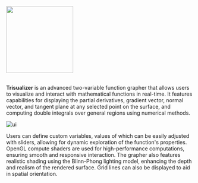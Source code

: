 <img src="https://github.com/user-attachments/assets/0ec19ded-d4a9-43e5-900d-3fe81c879c5d" height="180px" />

<br>
<br>

**Trisualizer** is an advanced two-variable function grapher that allows users to visualize and interact with mathematical functions in real-time. It features capabilities for displaying the partial derivatives, gradient vector, normal vector, and tangent plane at any selected point on the surface, and computing double integrals over general regions using numerical methods.

![ui](https://github.com/user-attachments/assets/6ed5c52a-f31e-4f20-a0f4-bfa13ceffeba)

Users can define custom variables, values of which can be easily adjusted with sliders, allowing for dynamic exploration of the function's properties. OpenGL compute shaders are used for high-performance computations, ensuring smooth and responsive interaction. The grapher also features realistic shading using the Blinn-Phong lighting model, enhancing the depth and realism of the rendered surface. Grid lines can also be displayed to aid in spatial orientation.

